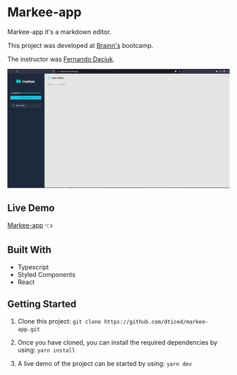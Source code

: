 # Markee-app

Markee-app it's a markdown editor.

This project was developed at [Brainn's](https://b-academy.brainn.co/) bootcamp.

The instructor was [Fernando Daciuk](https://twitter.com/fdaciuk).

<img src="https://github.com/dticed/markee-app/blob/main/markeeapp-image.png?raw=true" width="800">

## Live Demo 

[Markee-app](https://markee-dticed.netlify.app/) 👈

## Built With

- Typescript
- Styled Components
- React

## Getting Started

1. Clone this project:
  `git clone https://github.com/dticed/markee-app.git`

2. Once you have cloned, you can install the required dependencies by using:
  `yarn install`

3. A live demo of the project can be started by using:
  `yarn dev`
